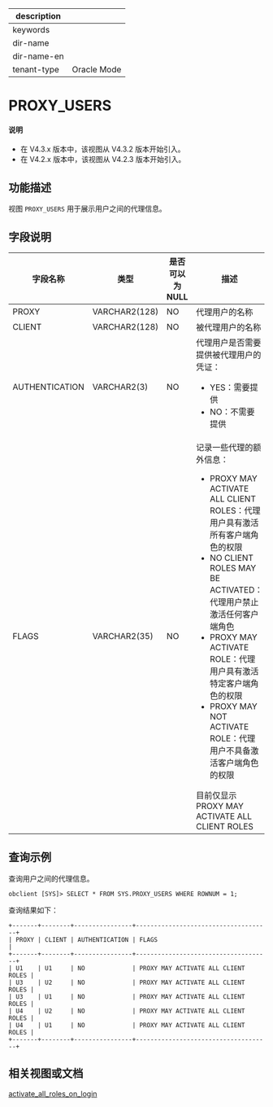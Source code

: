 |description||
|---|---|
|keywords||
|dir-name||
|dir-name-en||
|tenant-type|Oracle Mode|

# PROXY_USERS

<main id="notice" type='explain'>
<h4>说明</h4>
<ul><li>在 V4.3.x 版本中，该视图从 V4.3.2 版本开始引入。</li><li>在 V4.2.x 版本中，该视图从 V4.2.3 版本开始引入。</li></ul>
</main>

## 功能描述

视图 `PROXY_USERS` 用于展示用户之间的代理信息。

## 字段说明

| **字段名称** | **类型**  | **是否可以为 NULL** | **描述**      |
|--------------|-----------|---------------------|---------------|
| PROXY          | VARCHAR2(128) | NO   |代理用户的名称 |
| CLIENT         | VARCHAR2(128) | NO   |被代理用户的名称 |
| AUTHENTICATION | VARCHAR2(3)   | NO   |代理用户是否需要提供被代理用户的凭证：<ul><li>YES：需要提供</li><li>NO：不需要提供</li></ul> |
| FLAGS          | VARCHAR2(35)  | NO   |记录一些代理的额外信息：<ul><li>PROXY MAY ACTIVATE ALL CLIENT ROLES：代理用户具有激活所有客户端角色的权限</li><li>NO CLIENT ROLES MAY BE ACTIVATED：代理用户禁止激活任何客户端角色</li><li>PROXY MAY ACTIVATE ROLE：代理用户具有激活特定客户端角色的权限</li><li>PROXY MAY NOT ACTIVATE ROLE：代理用户不具备激活客户端角色的权限</li></ul>目前仅显示 PROXY MAY ACTIVATE ALL CLIENT ROLES |

## 查询示例

查询用户之间的代理信息。

```shell
obclient [SYS]> SELECT * FROM SYS.PROXY_USERS WHERE ROWNUM = 1;
```

查询结果如下：

```shell
+-------+--------+----------------+-------------------------------------+
| PROXY | CLIENT | AUTHENTICATION | FLAGS                               |
+-------+--------+----------------+-------------------------------------+
| U1    | U1     | NO             | PROXY MAY ACTIVATE ALL CLIENT ROLES |
| U3    | U2     | NO             | PROXY MAY ACTIVATE ALL CLIENT ROLES |
| U3    | U1     | NO             | PROXY MAY ACTIVATE ALL CLIENT ROLES |
| U4    | U2     | NO             | PROXY MAY ACTIVATE ALL CLIENT ROLES |
| U4    | U1     | NO             | PROXY MAY ACTIVATE ALL CLIENT ROLES |
+-------+--------+----------------+-------------------------------------+
```

## 相关视图或文档

[activate_all_roles_on_login](../../../800.configuration-items-and-system-variables/200.system-variable/300.global-system-variable/90.activate_all_roles_on_login-global.md)

